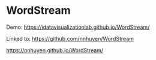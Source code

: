 # WordStream
Demo: https://idatavisualizationlab.github.io/WordStream/

Linked to: 
https://github.com/nnhuyen/WordStream

https://nnhuyen.github.io/WordStream/
